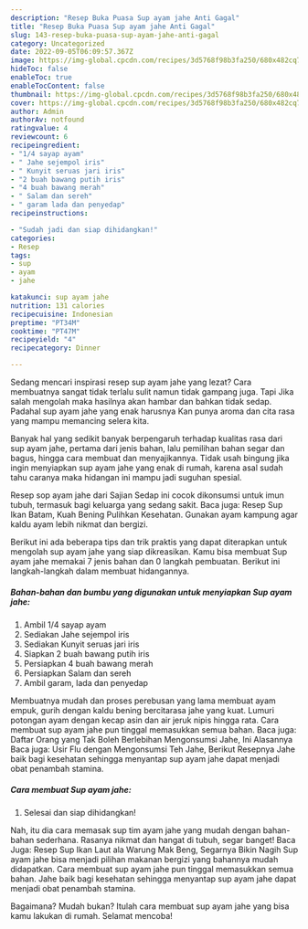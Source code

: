 ```yaml
---
description: "Resep Buka Puasa Sup ayam jahe Anti Gagal"
title: "Resep Buka Puasa Sup ayam jahe Anti Gagal"
slug: 143-resep-buka-puasa-sup-ayam-jahe-anti-gagal
category: Uncategorized
date: 2022-09-05T06:09:57.367Z
image: https://img-global.cpcdn.com/recipes/3d5768f98b3fa250/680x482cq70/sup-ayam-jahe-foto-resep-utama.jpg
hideToc: false
enableToc: true
enableTocContent: false
thumbnail: https://img-global.cpcdn.com/recipes/3d5768f98b3fa250/680x482cq70/sup-ayam-jahe-foto-resep-utama.jpg
cover: https://img-global.cpcdn.com/recipes/3d5768f98b3fa250/680x482cq70/sup-ayam-jahe-foto-resep-utama.jpg
author: Admin
authorAv: notfound
ratingvalue: 4
reviewcount: 6
recipeingredient:
- "1/4 sayap ayam"
- " Jahe sejempol iris"
- " Kunyit seruas jari iris"
- "2 buah bawang putih iris"
- "4 buah bawang merah"
- " Salam dan sereh"
- " garam lada dan penyedap"
recipeinstructions:

- "Sudah jadi dan siap dihidangkan!"
categories:
- Resep
tags:
- sup
- ayam
- jahe

katakunci: sup ayam jahe 
nutrition: 131 calories
recipecuisine: Indonesian
preptime: "PT34M"
cooktime: "PT47M"
recipeyield: "4"
recipecategory: Dinner

---
```



Sedang mencari inspirasi resep sup ayam jahe yang lezat? Cara membuatnya sangat tidak terlalu sulit namun tidak gampang juga. Tapi Jika salah mengolah maka hasilnya akan hambar dan bahkan tidak sedap. Padahal sup ayam jahe yang enak harusnya Kan punya aroma dan cita rasa yang mampu memancing selera kita.


Banyak hal yang sedikit banyak berpengaruh terhadap kualitas rasa dari sup ayam jahe, pertama dari jenis bahan, lalu pemilihan bahan segar dan bagus, hingga cara membuat dan menyajikannya. Tidak usah bingung jika ingin menyiapkan sup ayam jahe yang enak di rumah, karena asal sudah tahu caranya maka hidangan ini mampu jadi suguhan spesial.

Resep sop ayam jahe dari Sajian Sedap ini cocok dikonsumsi untuk imun tubuh, termasuk bagi keluarga yang sedang sakit. Baca juga: Resep Sup Ikan Batam, Kuah Bening Pulihkan Kesehatan. Gunakan ayam kampung agar kaldu ayam lebih nikmat dan bergizi.


Berikut ini ada beberapa tips dan trik praktis yang dapat diterapkan untuk mengolah sup ayam jahe yang siap dikreasikan. Kamu bisa membuat Sup ayam jahe memakai 7 jenis bahan dan 0 langkah pembuatan. Berikut ini langkah-langkah dalam membuat hidangannya.

<!--inarticleads1-->

##### Bahan-bahan dan bumbu yang digunakan untuk menyiapkan Sup ayam jahe:

1. Ambil 1/4 sayap ayam
1. Sediakan  Jahe sejempol iris
1. Sediakan  Kunyit seruas jari iris
1. Siapkan 2 buah bawang putih iris
1. Persiapkan 4 buah bawang merah
1. Persiapkan  Salam dan sereh
1. Ambil  garam, lada dan penyedap


Membuatnya mudah dan proses perebusan yang lama membuat ayam empuk, gurih dengan kaldu bening bercitarasa jahe yang kuat. Lumuri potongan ayam dengan kecap asin dan air jeruk nipis hingga rata. Cara membuat sup ayam jahe pun tinggal memasukkan semua bahan. Baca juga: Daftar Orang yang Tak Boleh Berlebihan Mengonsumsi Jahe, Ini Alasannya Baca juga: Usir Flu dengan Mengonsumsi Teh Jahe, Berikut Resepnya Jahe baik bagi kesehatan sehingga menyantap sup ayam jahe dapat menjadi obat penambah stamina. 

<!--inarticleads2-->

##### Cara membuat Sup ayam jahe:


1. Selesai dan siap dihidangkan!

Nah, itu dia cara memasak sup tim ayam jahe yang mudah dengan bahan-bahan sederhana. Rasanya nikmat dan hangat di tubuh, segar banget! Baca Juga: Resep Sup Ikan Laut ala Warung Mak Beng, Segarnya Bikin Nagih Sup ayam jahe bisa menjadi pilihan makanan bergizi yang bahannya mudah didapatkan. Cara membuat sup ayam jahe pun tinggal memasukkan semua bahan. Jahe baik bagi kesehatan sehingga menyantap sup ayam jahe dapat menjadi obat penambah stamina. 

Bagaimana? Mudah bukan? Itulah cara membuat sup ayam jahe yang bisa kamu lakukan di rumah. Selamat mencoba!

